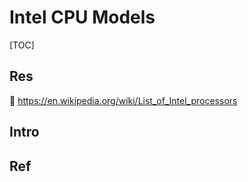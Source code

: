 # Intel CPU Models

[TOC]



## Res
🔗 https://en.wikipedia.org/wiki/List_of_Intel_processors



## Intro


## Ref

